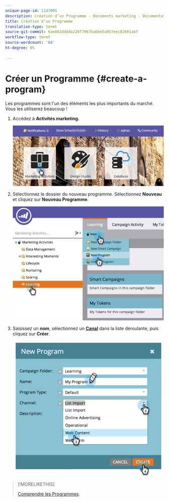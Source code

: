 ```yaml
---
unique-page-id: 1147095
description: Création d’un Programme - Documents marketing - Documentation du produit
title: Création d’un Programme
translation-type: tm+mt
source-git-commit: 6ae882dddda220f7067babbe5a057eec82601abf
workflow-type: tm+mt
source-wordcount: '68'
ht-degree: 0%

---
```



# Créer un Programme {#create-a-program}

Les programmes sont l&#39;un des éléments les plus importants du marché. Vous les utiliserez beaucoup !

1. Accédez à **Activités marketing.**

   ![](assets/login-marketing-activities.png)

1. Sélectionnez le dossier du nouveau programme. Sélectionnez **Nouveau** et cliquez sur **Nouveau Programme**.

   ![](assets/leadlifecycle.jpg)

1. Saisissez un **nom**, sélectionnez un **[Canal](https://docs.marketo.com/display/DOCS/Create+a+Program+Channel)** dans la liste déroulante, puis cliquez sur **Créer**.

   ![](assets/image2015-2-5-16-3a33-3a23.png)

>[!MORELIKETHIS]
>
>[Comprendre les Programmes](/help/marketo/product-docs/core-marketo-concepts/programs/creating-programs/understanding-programs.md).
